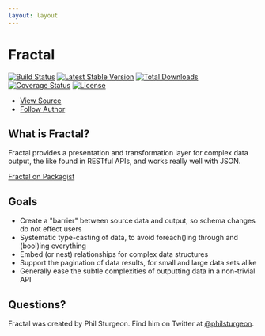```yaml
---
layout: layout
---
```


# Fractal

[![Build Status](https://travis-ci.org/thephpleague/fractal.png)](https://travis-ci.org/thephpleague/fractal)
[![Latest Stable Version](https://poser.pugx.org/league/fractal/v/stable.png)](https://packagist.org/league//fractal)
[![Total Downloads](https://poser.pugx.org/league/fractal/downloads.png)](https://packagist.org/packages/league/fractal)
[![Coverage Status](https://coveralls.io/repos/thephpleague/fractal/badge.png)](https://coveralls.io/r/thephpleague/fractal)
[![License](https://poser.pugx.org/league/fractal/license.png)](https://packagist.org/packages/league/fractal)

<ul class="quick_links">
    <li><a class="github" href="https://github.com/thephpleague/fractal">View Source</a></li>
    <li><a class="twitter" href="https://twitter.com/philsturgeon">Follow Author</a></li>
</ul>

## What is Fractal?

Fractal provides a presentation and transformation layer for complex data output, the like found in RESTful 
APIs, and works really well with JSON.

[Fractal on Packagist](https://packagist.org/packages/league/fractal)

## Goals

* Create a "barrier" between source data and output, so schema changes do not effect users
* Systematic type-casting of data, to avoid foreach()ing through and (bool)ing everything
* Embed (or nest) relationships for complex data structures
* Support the pagination of data results, for small and large data sets alike
* Generally ease the subtle complexities of outputting data in a non-trivial API

## Questions?

Fractal was created by Phil Sturgeon. Find him on Twitter at [@philsturgeon](https://twitter.com/philsturgeon).


